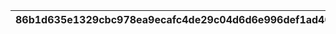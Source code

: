 |86b1d635e1329cbc978ea9ecafc4de29c04d6d6e996def1ad40e039b3e659516|4a1347ce1c67afb914d37f7f8d77718009c53e961c9da17934f5dbcd61e9e14d|171ea69a407df285cf256c0633b163be30d9c86eb0f86fc5d691a5d84c516e63|841ed23ba9832d0478807b6176f50c8f56fd6a900103c764bec956dcf98df839|eb5f3ecd9a92b1b9e8dca7c8dd2ec8372fcf7c1ca3916b31564f49652c39513b|
| --- | --- | --- | --- | --- |